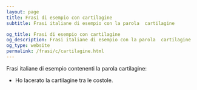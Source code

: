 ```yaml
---
layout: page
title: Frasi di esempio con cartilagine 
subtitle: Frasi italiane di esempio con la parola  cartilagine

og_title: Frasi di esempio con cartilagine 
og_description: Frasi italiane di esempio con la parola  cartilagine
og_type: website
permalink: /frasi/c/cartilagine.html
---
```


Frasi italiane di esempio contenenti la parola cartilagine:


- Ho lacerato la cartilagine tra le costole.
